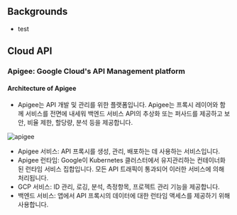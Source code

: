 ## Backgrounds
* test

## Cloud API
### Apigee: Google Cloud's API Management platform

#### Architecture of Apigee
* Apigee는 API 개발 및 관리를 위한 플랫폼입니다. Apigee는 프록시 레이어와 함께 서비스를 전면에 내세워 백엔드 서비스 API의 추상화 또는 퍼사드를 제공하고 보안, 비율 제한, 할당량, 분석 등을 제공합니다.

![apigee](https://user-images.githubusercontent.com/41291493/114328763-7f5b4200-9b78-11eb-99ac-cdde274ce7e9.png)

* Apigee 서비스: API 프록시를 생성, 관리, 배포하는 데 사용하는 서비스입니다.
* Apigee 런타임: Google이 Kubernetes 클러스터에서 유지관리하는 컨테이너화된 런타임 서비스 집합입니다. 모든 API 트래픽이 통과되어 이러한 서비스에 의해 처리됩니다.
* GCP 서비스: ID 관리, 로깅, 분석, 측정항목, 프로젝트 관리 기능을 제공합니다.
* 백엔드 서비스: 앱에서 API 프록시의 데이터에 대한 런타임 액세스를 제공하기 위해 사용합니다.




